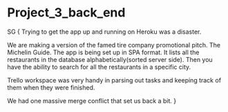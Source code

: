 # Project_3_back_end

SG {
Trying to get the app up and running on Heroku was a disaster.

We are making a version of the famed tire company promotional pitch. The Michelin
Guide. The app is being set up in SPA format. It lists all the restaurants in the database alphabetically(sorted server side). Then you have the ability to search for all the restaurants in a specific city.

Trello workspace was very handy in parsing out tasks and keeping track of them when they were finished.

We had one massive merge conflict that set us back a bit.
}

